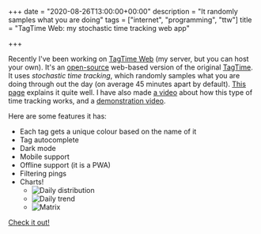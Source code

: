 +++
date = "2020-08-26T13:00:00+00:00"
description = "It randomly samples what you are doing"
tags = ["internet", "programming", "ttw"]
title = "TagTime Web: my stochastic time tracking web app"

+++

Recently I've been working on [TagTime Web](https://ttw.smitop.com) (my server, but you can host your own). It's an [open-source](https://github.com/smittyvb/ttw) web-based version of the original [TagTime](https://github.com/tagtime/TagTime). It uses _stochastic time tracking_, which randomly samples what you are doing through out the day (on average 45 minutes apart by default). [This page](http://messymatters.com/tagtime/) explains it quite well. I have also made [a video](https://www.youtube.com/watch?v=cJpE018QEkQ) about how this type of time tracking works, and a [demonstration video](https://www.youtube.com/watch?v=FwpF0fqh7uU).

Here are some features it has:
- Each tag gets a unique colour based on the name of it
- Tag autocomplete
- Dark mode
- Mobile support
- Offline support (it is a PWA)
- Filtering pings
- Charts!
    - ![Daily distribution](/ttw-dailydist.png)
    - ![Daily trend](/ttw-dailytrend.png)
    - ![Matrix](/ttw-matrix.png)

[Check it out!](https://ttw.smitop.com)
